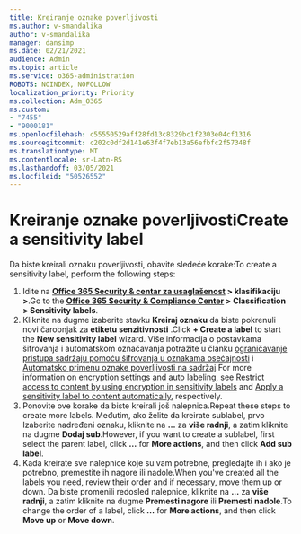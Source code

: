 ```yaml
---
title: Kreiranje oznake poverljivosti
ms.author: v-smandalika
author: v-smandalika
manager: dansimp
ms.date: 02/21/2021
audience: Admin
ms.topic: article
ms.service: o365-administration
ROBOTS: NOINDEX, NOFOLLOW
localization_priority: Priority
ms.collection: Adm_O365
ms.custom:
- "7455"
- "9000181"
ms.openlocfilehash: c55550529aff28fd13c8329bc1f2303e04cf1316
ms.sourcegitcommit: c202c0df2d141e63f4f7eb13a56efbfc2f57348f
ms.translationtype: MT
ms.contentlocale: sr-Latn-RS
ms.lasthandoff: 03/05/2021
ms.locfileid: "50526552"
---
```

# <a name="create-a-sensitivity-label"></a><span data-ttu-id="9224a-102">Kreiranje oznake poverljivosti</span><span class="sxs-lookup"><span data-stu-id="9224a-102">Create a sensitivity label</span></span>

<span data-ttu-id="9224a-103">Da biste kreirali oznaku poverljivosti, obavite sledeće korake:</span><span class="sxs-lookup"><span data-stu-id="9224a-103">To create a sensitivity label, perform the following steps:</span></span>

1. <span data-ttu-id="9224a-104">Idite na **[Office 365 Security & centar za usaglašenost](https://sip.protection.office.com/) > klasifikaciju >**.</span><span class="sxs-lookup"><span data-stu-id="9224a-104">Go to the **[Office 365 Security & Compliance Center](https://sip.protection.office.com/) > Classification > Sensitivity labels**.</span></span>
2. <span data-ttu-id="9224a-105">Kliknite na dugme izaberite stavku **Kreiraj oznaku** da biste pokrenuli novi čarobnjak za **etiketu senzitivnosti** .</span><span class="sxs-lookup"><span data-stu-id="9224a-105">Click **+ Create a label** to start the **New sensitivity label** wizard.</span></span> <span data-ttu-id="9224a-106">Više informacija o postavkama šifrovanja i automatskom označavanja potražite u članku [ograničavanje pristupa sadržaju pomoću šifrovanja u oznakama osećajnosti](https://docs.microsoft.com/microsoft-365/compliance/encryption-sensitivity-labels) i [Automatsko primenu oznake poverljivosti na sadržaj](https://docs.microsoft.com/microsoft-365/compliance/apply-sensitivity-label-automatically).</span><span class="sxs-lookup"><span data-stu-id="9224a-106">For more information on encryption settings and auto labeling, see [Restrict access to content by using encryption in sensitivity labels](https://docs.microsoft.com/microsoft-365/compliance/encryption-sensitivity-labels) and [Apply a sensitivity label to content automatically](https://docs.microsoft.com/microsoft-365/compliance/apply-sensitivity-label-automatically), respectively.</span></span>
3. <span data-ttu-id="9224a-107">Ponovite ove korake da biste kreirali još nalepnica.</span><span class="sxs-lookup"><span data-stu-id="9224a-107">Repeat these steps to create more labels.</span></span> <span data-ttu-id="9224a-108">Međutim, ako želite da kreirate sublabel, prvo Izaberite nadređeni oznaku, kliknite na **...** za **više radnji**, a zatim kliknite na dugme **Dodaj sub**.</span><span class="sxs-lookup"><span data-stu-id="9224a-108">However, if you want to create a sublabel, first select the parent label, click **...** for **More actions**, and then click **Add sub label**.</span></span>
4. <span data-ttu-id="9224a-109">Kada kreirate sve nalepnice koje su vam potrebne, pregledajte ih i ako je potrebno, premestite ih nagore ili nadole.</span><span class="sxs-lookup"><span data-stu-id="9224a-109">When you've created all the labels you need, review their order and if necessary, move them up or down.</span></span> <span data-ttu-id="9224a-110">Da biste promenili redosled nalepnice, kliknite na **...** za **više radnji**, a zatim kliknite na dugme **Premesti nagore** ili **Premesti nadole**.</span><span class="sxs-lookup"><span data-stu-id="9224a-110">To change the order of a label, click **...** for **More actions**, and then click **Move up** or **Move down**.</span></span> 
